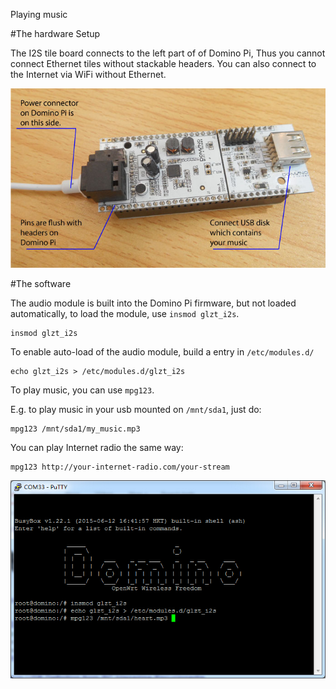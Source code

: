 Playing music

#The hardware Setup

The I2S tile board connects to the left part of of Domino Pi, Thus you cannot connect Ethernet tiles without stackable headers. You can also connect to the Internet via WiFi without Ethernet.

![I2S assembly](src/i2s-assembly.jpg)

#The software

The audio module is built into the Domino Pi firmware, but not loaded automatically, to load the module, use `insmod glzt_i2s`.


```
insmod glzt_i2s
```

To enable auto-load of the audio module, build a entry in `/etc/modules.d/`

```
echo glzt_i2s > /etc/modules.d/glzt_i2s
```

To play music, you can use `mpg123`.

E.g. to play music in your usb mounted on `/mnt/sda1`, just do:

```
mpg123 /mnt/sda1/my_music.mp3
```  

You can play Internet radio the same way:

```
mpg123 http://your-internet-radio.com/your-stream
```

![mpg123](src/mpg123.jpg)
